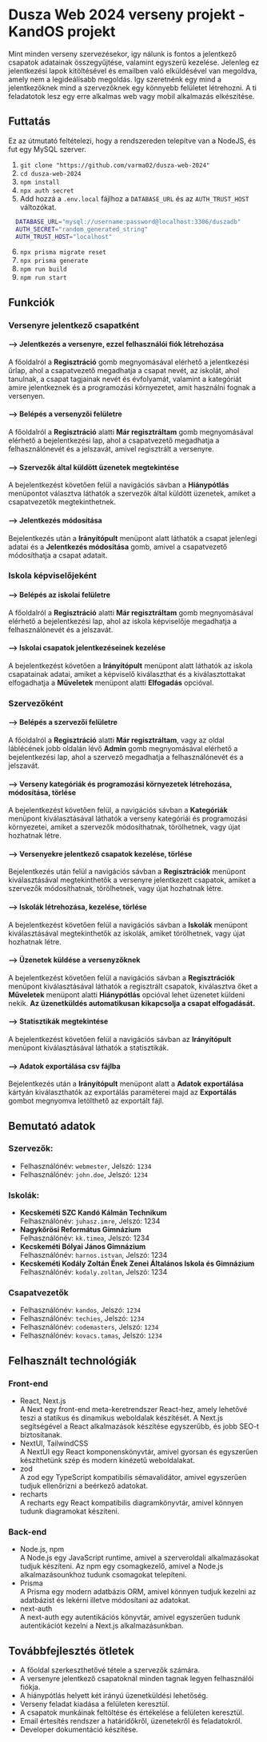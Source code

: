 # Dusza Web 2024 verseny projekt - KandOS projekt
Mint minden verseny szervezésekor, igy nálunk is fontos a jelentkező csapatok adatainak 
összegyűjtése,  valamint  egyszerű  kezelése.  Jelenleg  ez  jelentkezési  lapok  kitöltésével  és 
emailben való elküldésével van megoldva, amely nem a legideálisabb megoldás. Igy szeretnénk 
egy  mind  a  jelentkezőknek  mind  a  szervezőknek  egy  könnyebb  felületet  létrehozni. A  ti 
feladatotok lesz egy erre alkalmas web vagy mobil alkalmazás elkészítése.

## Futtatás
Ez az útmutató feltételezi, hogy a rendszereden telepítve van a NodeJS, és fut egy MySQL szerver.
  1. `git clone "https://github.com/varma02/dusza-web-2024"`
  2. `cd dusza-web-2024`
  3. `npm install`
  4. `npx auth secret`
  5. Add hozzá a `.env.local` fájlhoz a `DATABASE_URL` és az `AUTH_TRUST_HOST` változókat.
  ```sh
    DATABASE_URL="mysql://username:password@localhost:3306/duszadb"
    AUTH_SECRET="random_generated_string"
    AUTH_TRUST_HOST="localhost"
  ```
  6. `npx prisma migrate reset`
  7. `npx prisma generate`
  8. `npm run build`
  9. `npm run start`

## Funkciók
### Versenyre jelentkező csapatként
#### --> Jelentkezés a versenyre, ezzel felhasználói fiók létrehozása
A főoldalról a **Regisztráció** gomb megnyomásával elérhető a jelentkezési űrlap, ahol a csapatvezető megadhatja a csapat nevét, az iskolát, ahol tanulnak, a csapat tagjainak nevét és évfolyamát, valamint a kategóriát amire jelentkeznek és a programozási környezetet, amit használni fognak a versenyen.

#### --> Belépés a versenyzői felületre
A főoldalról a **Regisztráció** alatti **Már regisztráltam** gomb megnyomásával elérhető a bejelentkezési lap, ahol a csapatvezető megadhatja a felhasználónevét és a jelszavát, amivel regisztrált a versenyre.

#### --> Szervezők által küldött üzenetek megtekintése
A bejelentkezést követően felül a navigációs sávban a **Hiánypótlás** menüpontot választva láthatók a szervezők által küldött üzenetek, amiket a csapatvezetők megtekinthetnek.

#### --> Jelentkezés módosítása
Bejelentkezés után a **Irányítópult** menüpont alatt láthatók a csapat jelenlegi adatai és a **Jelentkezés módosítása** gomb, amivel a csapatvezető módosíthatja a csapat adatait.

### Iskola képviselőjeként
#### --> Belépés az iskolai felületre
A főoldalról a **Regisztráció** alatti **Már regisztráltam** gomb megnyomásával elérhető a bejelentkezési lap, ahol az iskola képviselője megadhatja a felhasználónevét és a jelszavát.

#### --> Iskolai csapatok jelentkezéseinek kezelése
A bejelentkezést követően a **Irányítópult** menüpont alatt láthatók az iskola csapatainak adatai, amiket a képviselő kiválaszthat és a kiválasztottakat elfogadhatja a **Műveletek** menüpont alatti **Elfogadás** opcióval.

### Szervezőként
#### --> Belépés a szervezői felületre
A főoldalról a **Regisztráció** alatti **Már regisztráltam**, vagy az oldal láblécének jobb oldalán lévő **Admin** gomb megnyomásával elérhető a bejelentkezési lap, ahol a szervező megadhatja a felhasználónevét és a jelszavát.

#### --> Verseny kategóriák és programozási környezetek létrehozása, módosítása, törlése
A bejelentkezést követően felül, a navigációs sávban a **Kategóriák** menüpont kiválasztásával láthatók a verseny kategóriái és programozási környezetei, amiket a szervezők módosíthatnak, törölhetnek, vagy újat hozhatnak létre.

#### --> Versenyekre jelentkező csapatok kezelése, törlése
Bejelentkezés után felül a navigációs sávban a **Regisztrációk** menüpont kiválasztásával megtekinthetők a versenyre jelentkezett csapatok, amiket a szervezők módosíthatnak, törölhetnek, vagy újat hozhatnak létre.

#### --> Iskolák létrehozása, kezelése, törlése
A bejelentkezést követően felül a navigációs sávban a **Iskolák** menüpont kiválasztásával megtekinthetők az iskolák, amiket törölhetnek, vagy újat hozhatnak létre.

#### --> Üzenetek küldése a versenyzőknek
A bejelentkezést követően felül a navigációs sávban a **Regisztrációk** menüpont kiválasztásával láthatók a regisztrált csapatok, kiválasztva őket a **Műveletek** menüpont alatti **Hiánypótlás** opcióval lehet üzenetet küldeni nekik. **Az üzenetküldés automatikusan kikapcsolja a csapat elfogadását.**

#### --> Statisztikák megtekintése
A bejelentkezést követően felül a navigációs sávban az **Irányítópult** menüpont kiválasztásával láthatók a statisztikák.

#### --> Adatok exportálása csv fájlba
Bejelentkezés után a **Irányítópult** menüpont alatt a **Adatok exportálása** kártyán kiválaszthatók az exportálás paraméterei majd az **Exportálás** gombot megnyomva letölthető az exportált fájl.

## Bemutató adatok
### Szervezők:
 - Felhasználónév: `webmester`, Jelszó: `1234`
 - Felhasználónév: `john.doe`, Jelszó: `1234`

### Iskolák:
  - **Kecskeméti SZC Kandó Kálmán Technikum**  
      Felhasználónév: `juhasz.imre`,
      Jelszó: 1234
  - **Nagykőrösi Református Gimnázium**  
      Felhasználónév: `kk.timea`,
      Jelszó: 1234
  - **Kecskeméti Bólyai János Gimnázium**  
      Felhasználónév: `harnos.istvan`,
      Jelszó: 1234
  - **Kecskeméti Kodály Zoltán Ének Zenei Általános Iskola és Gimnázium**  
      Felhasználónév: `kodaly.zoltan`,
      Jelszó: 1234

### Csapatvezetők
  - Felhasználónév: `kandos`, Jelszó: `1234` 
  - Felhasználónév: `techies`, Jelszó: `1234`
  - Felhasználónév: `codemasters`, Jelszó: `1234`
  - Felhasználónév: `kovacs.tamas`, Jelszó: `1234` 

## Felhasznált technológiák
### Front-end
  - React, Next.js  
    A Next egy front-end meta-keretrendszer React-hez, amely lehetővé teszi a statikus és dinamikus weboldalak készítését. A Next.js segítségével a React alkalmazások készítése egyszerűbb, és jobb SEO-t biztosítanak.
  - NextUI, TailwindCSS  
    A NextUI egy React komponenskönyvtár, amivel gyorsan és egyszerűen készíthetünk szép és modern kinézetű weboldalakat.
  - zod  
    A zod egy TypeScript kompatibilis sémavalidátor, amivel egyszerűen tudjuk ellenőrizni a beérkező adatokat.
  - recharts  
    A recharts egy React kompatibilis diagramkönyvtár, amivel könnyen tudunk diagramokat készíteni.

### Back-end
  - Node.js, npm  
    A Node.js egy JavaScript runtime, amivel a szerveroldali alkalmazásokat tudjuk készíteni. Az npm egy csomagkezelő, amivel a Node.js alkalmazásounkhoz tudunk csomagokat telepíteni.
  - Prisma  
    A Prisma egy modern adatbázis ORM, amivel könnyen tudjuk kezelni az adatbázist és lekérni illetve módosítani az adatokat.
  - next-auth  
    A next-auth egy autentikációs könyvtár, amivel egyszerűen tudunk autentikációt kezelni a Next.js alkalmazásunkban.

## Továbbfejlesztés ötletek
  - A főoldal szerkeszthetővé tétele a szervezők számára.
  - A versenyre jelentkező csapatoknál minden tagnak legyen felhasználói fiókja.
  - A hiánypótlás helyett két irányú üzenetküldési lehetőség.
  - Verseny feladat kiadása a felületen keresztül.
  - A csapatok munkáinak feltöltése és értékelése a felületen keresztül.
  - Email értesítés rendszer a határidőkről, üzenetekről és feladatokról.
  - Developer dokumentáció készítése.